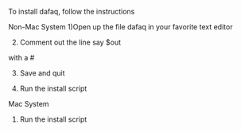 To install dafaq, follow the instructions

Non-Mac System
1)Open up the file dafaq in your favorite text editor

2) Comment out the line 
say $out 

with a #

3) Save and quit

4) Run the install script


Mac System
1) Run the install script